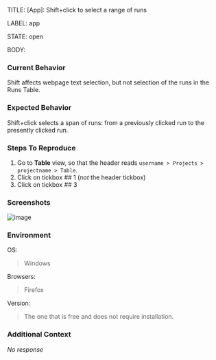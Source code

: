 TITLE:
[App]: Shift+click to select a range of runs

LABEL:
app

STATE:
open

BODY:
### Current Behavior

Shift affects webpage text selection, but not selection of the runs in the Runs Table.

### Expected Behavior

Shift+click selects a span of runs: from a previously clicked run to the presently clicked run.

### Steps To Reproduce

1. Go to **Table** view, so that the header reads `username > Projects > projectname > Table`.
2. Click on tickbox ## 1 (*not* the header tickbox)
3. Click on tickbox ## 3

### Screenshots

![image](https://user-images.githubusercontent.com/52547519/186571164-bf6ffb18-61d1-4337-b6e1-6d116b9e8d6f.png)


### Environment

OS:
> Windows

Browsers:
> Firefox

Version:
> The one that is free and does not require installation.

### Additional Context

_No response_


